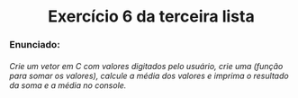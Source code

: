 <h1 align="center">Exercício 6 da terceira lista </h1>

<h3>Enunciado:</h3>
<h6>Crie um vetor em C com valores digitados pelo usuário, crie uma (função para somar os valores), calcule a média dos valores e imprima o resultado da soma e a média no console.</h6>
